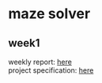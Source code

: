 # maze solver
## week1
weekly report: [here](week1/week1_report.md) <br />
project specification: [here](project_specification.md) <br />
